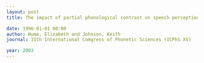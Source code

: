 ```yaml
---
layout: post
title: The impact of partial phonological contrast on speech perception

date: 1996-01-01 00:00
author: Hume, Elizabeth and Johnson, Keith
journal: 15th International Comgress of Phonetic Sciences (ICPhS XV)

year: 2003
---
```



